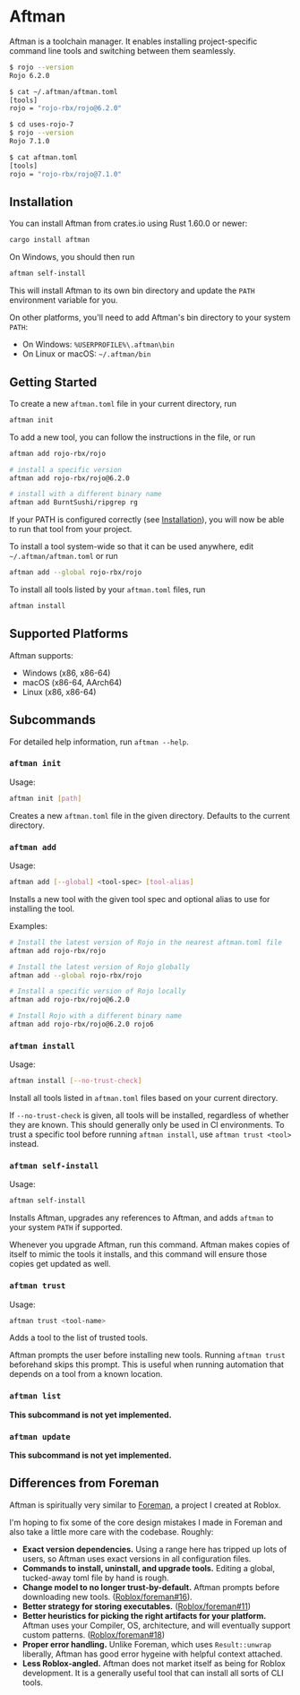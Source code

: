 # Aftman
Aftman is a toolchain manager. It enables installing project-specific command line tools and switching between them seamlessly.

```bash
$ rojo --version
Rojo 6.2.0

$ cat ~/.aftman/aftman.toml
[tools]
rojo = "rojo-rbx/rojo@6.2.0"

$ cd uses-rojo-7
$ rojo --version
Rojo 7.1.0

$ cat aftman.toml
[tools]
rojo = "rojo-rbx/rojo@7.1.0" 
```

## Installation
You can install Aftman from crates.io using Rust 1.60.0 or newer:

```bash
cargo install aftman
```

On Windows, you should then run

```bash
aftman self-install
```

This will install Aftman to its own bin directory and update the `PATH` environment variable for you.

On other platforms, you'll need to add Aftman's bin directory to your system `PATH`:

- On Windows: `%USERPROFILE%\.aftman\bin`
- On Linux or macOS: `~/.aftman/bin`

## Getting Started
To create a new `aftman.toml` file in your current directory, run

```bash
aftman init
```

To add a new tool, you can follow the instructions in the file, or run

```bash
aftman add rojo-rbx/rojo

# install a specific version
aftman add rojo-rbx/rojo@6.2.0

# install with a different binary name
aftman add BurntSushi/ripgrep rg
```

If your PATH is configured correctly (see [Installation](#installation)), you will now be able to run that tool from your project.

To install a tool system-wide so that it can be used anywhere, edit `~/.aftman/aftman.toml` or run

```bash
aftman add --global rojo-rbx/rojo
```

To install all tools listed by your `aftman.toml` files, run

```bash
aftman install
```

## Supported Platforms
Aftman supports:

- Windows (x86, x86-64)
- macOS (x86-64, AArch64)
- Linux (x86, x86-64)

## Subcommands
For detailed help information, run `aftman --help`.

### `aftman init`
Usage:

```bash
aftman init [path]
```

Creates a new `aftman.toml` file in the given directory. Defaults to the current directory.

### `aftman add`
Usage:

```bash
aftman add [--global] <tool-spec> [tool-alias]
```

Installs a new tool with the given tool spec and optional alias to use for installing the tool.

Examples:

```bash
# Install the latest version of Rojo in the nearest aftman.toml file
aftman add rojo-rbx/rojo

# Install the latest version of Rojo globally
aftman add --global rojo-rbx/rojo

# Install a specific version of Rojo locally
aftman add rojo-rbx/rojo@6.2.0

# Install Rojo with a different binary name
aftman add rojo-rbx/rojo@6.2.0 rojo6
```

### `aftman install`
Usage:

```bash
aftman install [--no-trust-check]
```

Install all tools listed in `aftman.toml` files based on your current directory.

If `--no-trust-check` is given, all tools will be installed, regardless of whether they are known. This should generally only be used in CI environments. To trust a specific tool before running `aftman install`, use `aftman trust <tool>` instead.

### `aftman self-install`
Usage:

```bash
aftman self-install
```

Installs Aftman, upgrades any references to Aftman, and adds `aftman` to your system `PATH` if supported.

Whenever you upgrade Aftman, run this command. Aftman makes copies of itself to mimic the tools it installs, and this command will ensure those copies get updated as well.

### `aftman trust`
Usage:

```bash
aftman trust <tool-name>
```

Adds a tool to the list of trusted tools.

Aftman prompts the user before installing new tools. Running `aftman trust` beforehand skips this prompt. This is useful when running automation that depends on a tool from a known location.

### `aftman list`
**This subcommand is not yet implemented.**

### `aftman update`
**This subcommand is not yet implemented.**

## Differences from Foreman
Aftman is spiritually very similar to [Foreman], a project I created at Roblox.

I'm hoping to fix some of the core design mistakes I made in Foreman and also take a little more care with the codebase. Roughly:

* **Exact version dependencies.** Using a range here has tripped up lots of users, so Aftman uses exact versions in all configuration files.
* **Commands to install, uninstall, and upgrade tools.** Editing a global, tucked-away toml file by hand is rough.
* **Change model to no longer trust-by-default.** Aftman prompts before downloading new tools. ([Roblox/foreman#16]).
* **Better strategy for storing executables.** ([Roblox/foreman#11])
* **Better heuristics for picking the right artifacts for your platform.** Aftman uses your Compiler, OS, architecture, and will eventually support custom patterns. ([Roblox/foreman#18])
* **Proper error handling.** Unlike Foreman, which uses `Result::unwrap` liberally, Aftman has good error hygeine with helpful context attached.
* **Less Roblox-angled.** Aftman does not market itself as being for Roblox development. It is a generally useful tool that can install all sorts of CLI tools.

[Foreman]: https://github.com/Roblox/foreman
[Roblox/foreman#11]: https://github.com/Roblox/foreman/issues/11
[Roblox/foreman#16]: https://github.com/Roblox/foreman/issues/16
[Roblox/foreman#18]: https://github.com/Roblox/foreman/issues/18